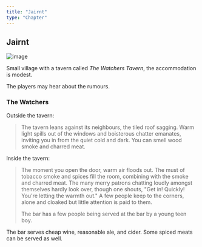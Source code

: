 ```yaml
---
title: "Jairnt"
type: "Chapter"
---
```


## Jairnt

![image](/images/jairnt-map.svg)

Small village with a tavern called _The Watchers Tavern_, the
accommodation is modest.

The players may hear about the rumours.

### The Watchers

Outside the tavern:

> The tavern leans against its neighbours, the tiled roof sagging. Warm
> light spills out of the windows and boisterous chatter emanates,
> inviting you in from the quiet cold and dark. You can smell wood smoke
> and charred meat.

Inside the tavern:

> The moment you open the door, warm air floods out. The must of tobacco
> smoke and spices fill the room, combining with the smoke and charred
> meat. The many merry patrons chatting loudly amongst themselves hardly
> look over, though one shouts, "Get in! Quickly! You're letting the
> warmth out." A few people keep to the corners, alone and cloaked
> but little attention is paid to them.
>
> The bar has a few people being served at the bar by a young teen boy.

The bar serves cheap wine, reasonable ale, and cider. Some spiced meats
can be served as well.
